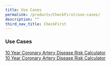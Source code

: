 ```yaml
---
title: Use Cases
permalink: /products/CheckFirst/use-cases/
description: ""
third_nav_title: CheckFirst
---
```

### **Use Cases**

[10 Year Coronary Artery Disease Risk Calculator](https://cms.isomer.gov.sg/sites/ttsh-ogpshowcase/use-cases/checkfirst/10-YearCoronaryArteryDiseaseRiskCalculator/)  
[10 Year Coronary Artery Disease Risk Calculator](https://staging.d2p0smzkoz0iqs.amplifyapp.com/use-cases/checkfirst/10-YearCoronaryArteryDiseaseRiskCalculator/)